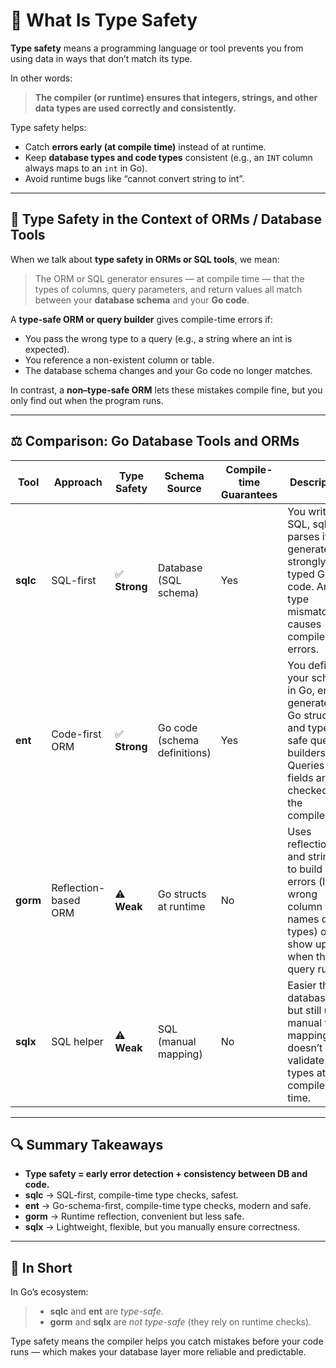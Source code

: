 # 🧩 What Is Type Safety

**Type safety** means a programming language or tool prevents you from using data in ways that don’t match its type.  

In other words:  
> **The compiler (or runtime) ensures that integers, strings, and other data types are used correctly and consistently.**

Type safety helps:

- Catch **errors early (at compile time)** instead of at runtime.  
- Keep **database types and code types** consistent (e.g., an `INT` column always maps to an `int` in Go).  
- Avoid runtime bugs like “cannot convert string to int”.

---

## 🧠 Type Safety in the Context of ORMs / Database Tools

When we talk about **type safety in ORMs or SQL tools**, we mean:

> The ORM or SQL generator ensures — at compile time — that the types of columns, query parameters, and return values all match between your **database schema** and your **Go code**.

A **type-safe ORM or query builder** gives compile-time errors if:

- You pass the wrong type to a query (e.g., a string where an int is expected).  
- You reference a non-existent column or table.  
- The database schema changes and your Go code no longer matches.

In contrast, a **non–type-safe ORM** lets these mistakes compile fine, but you only find out when the program runs.

---

## ⚖️ Comparison: Go Database Tools and ORMs

| Tool | Approach | Type Safety | Schema Source | Compile-time Guarantees | Description |
|------|-----------|--------------|----------------|--------------------------|--------------|
| **sqlc** | SQL-first | ✅ **Strong** | Database (SQL schema) | Yes | You write SQL, sqlc parses it and generates strongly typed Go code. Any type mismatch causes compile errors. |
| **ent** | Code-first ORM | ✅ **Strong** | Go code (schema definitions) | Yes | You define your schema in Go, ent generates Go structs and type-safe query builders. Queries and fields are checked by the compiler. |
| **gorm** | Reflection-based ORM | ⚠️ **Weak** | Go structs at runtime | No | Uses reflection and strings to build SQL; errors (like wrong column names or types) only show up when the query runs. |
| **sqlx** | SQL helper | ⚠️ **Weak** | SQL (manual mapping) | No | Easier than database/sql but still uses manual type mapping; doesn’t validate types at compile time. |

---

## 🔍 Summary Takeaways

- **Type safety = early error detection + consistency between DB and code.**
- **sqlc** → SQL-first, compile-time type checks, safest.  
- **ent** → Go-schema-first, compile-time type checks, modern and safe.  
- **gorm** → Runtime reflection, convenient but less safe.  
- **sqlx** → Lightweight, flexible, but you manually ensure correctness.

---

## 🏁 In Short

In Go’s ecosystem:

> - **sqlc** and **ent** are *type-safe*.
> - **gorm** and **sqlx** are *not type-safe* (they rely on runtime checks).

Type safety means the compiler helps you catch mistakes before your code runs — which makes your database layer more reliable and predictable.
